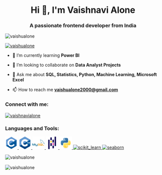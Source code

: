 <h1 align="center">Hi 👋, I'm Vaishnavi Alone</h1>
<h3 align="center">A passionate frontend developer from India</h3>

<p align="left"> <img src="https://komarev.com/ghpvc/?username=vaishualone&label=Profile%20views&color=0e75b6&style=flat" alt="vaishualone" /> </p>

<p align="left"> <a href="https://github.com/ryo-ma/github-profile-trophy"><img src="https://github-profile-trophy.vercel.app/?username=vaishualone" alt="vaishualone" /></a> </p>

- 🌱 I’m currently learning **Power BI**

- 👯 I’m looking to collaborate on **Data Analyst Projects**

- 💬 Ask me about **SQL, Statistics, Python, Machine Learning, Microsoft Excel**

- 📫 How to reach me **vaishualone2000@gmail.com**

<h3 align="left">Connect with me:</h3>
<p align="left">
<a href="https://linkedin.com/in/vaishnavialone" target="blank"><img align="center" src="https://raw.githubusercontent.com/rahuldkjain/github-profile-readme-generator/master/src/images/icons/Social/linked-in-alt.svg" alt="vaishnavialone" height="30" width="40" /></a>
</p>

<h3 align="left">Languages and Tools:</h3>
<p align="left"> <a href="https://www.cprogramming.com/" target="_blank" rel="noreferrer"> <img src="https://raw.githubusercontent.com/devicons/devicon/master/icons/c/c-original.svg" alt="c" width="40" height="40"/> </a> <a href="https://www.w3schools.com/cpp/" target="_blank" rel="noreferrer"> <img src="https://raw.githubusercontent.com/devicons/devicon/master/icons/cplusplus/cplusplus-original.svg" alt="cplusplus" width="40" height="40"/> </a> <a href="https://www.mysql.com/" target="_blank" rel="noreferrer"> <img src="https://raw.githubusercontent.com/devicons/devicon/master/icons/mysql/mysql-original-wordmark.svg" alt="mysql" width="40" height="40"/> </a> <a href="https://pandas.pydata.org/" target="_blank" rel="noreferrer"> <img src="https://raw.githubusercontent.com/devicons/devicon/2ae2a900d2f041da66e950e4d48052658d850630/icons/pandas/pandas-original.svg" alt="pandas" width="40" height="40"/> </a> <a href="https://www.python.org" target="_blank" rel="noreferrer"> <img src="https://raw.githubusercontent.com/devicons/devicon/master/icons/python/python-original.svg" alt="python" width="40" height="40"/> </a> <a href="https://scikit-learn.org/" target="_blank" rel="noreferrer"> <img src="https://upload.wikimedia.org/wikipedia/commons/0/05/Scikit_learn_logo_small.svg" alt="scikit_learn" width="40" height="40"/> </a> <a href="https://seaborn.pydata.org/" target="_blank" rel="noreferrer"> <img src="https://seaborn.pydata.org/_images/logo-mark-lightbg.svg" alt="seaborn" width="40" height="40"/> </a> </p>

<p><img align="center" src="https://github-readme-stats.vercel.app/api/top-langs?username=vaishualone&show_icons=true&locale=en&layout=compact" alt="vaishualone" /></p>

<p><img align="center" src="https://github-readme-streak-stats.herokuapp.com/?user=vaishualone&" alt="vaishualone" /></p>
